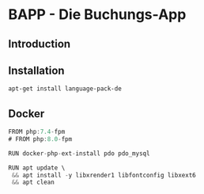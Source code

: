 # BAPP - Die Buchungs-App

## Introduction

## Installation
```bash
apt-get install language-pack-de
```

## Docker
```d
FROM php:7.4-fpm
# FROM php:8.0-fpm

RUN docker-php-ext-install pdo pdo_mysql

RUN apt update \
 && apt install -y libxrender1 libfontconfig libxext6
 && apt clean
```
